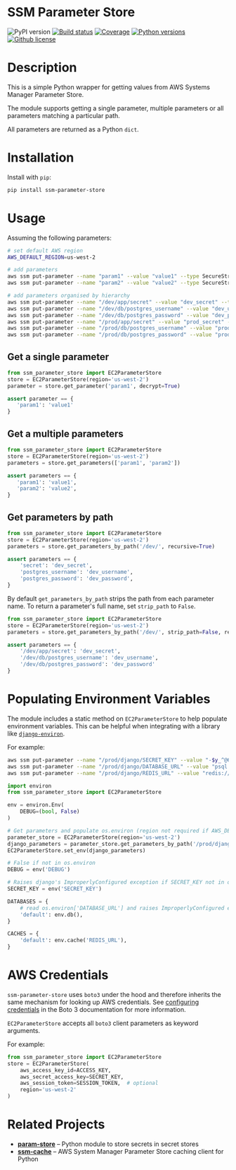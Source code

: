SSM Parameter Store
=============================================================

![PyPI version](https://img.shields.io/pypi/v/ssm-parameter-store.svg)
[![Build status](https://img.shields.io/travis/christippett/ssm-parameter-store.svg)](https://travis-ci.org/christippett/ssm-parameter-store)
[![Coverage](https://img.shields.io/coveralls/github/christippett/ssm-parameter-store.svg)](https://coveralls.io/github/christippett/ssm-parameter-store?branch=master)
[![Python versions](https://img.shields.io/pypi/pyversions/ssm-parameter-store.svg)](https://pypi.python.org/pypi/ssm-parameter-store)
[![Github license](https://img.shields.io/github/license/christippett/ssm-parameter-store.svg)](https://github.com/christippett/ssm-parameter-store)

Description
===========

This is a simple Python wrapper for getting values from AWS Systems Manager
Parameter Store.

The module supports getting a single parameter, multiple parameters or all parameters matching a particular path.

All parameters are returned as a Python `dict`.

Installation
============

Install with `pip`:

``` bash
pip install ssm-parameter-store
```

Usage
=====

Assuming the following parameters:

``` bash
# set default AWS region
AWS_DEFAULT_REGION=us-west-2

# add parameters
aws ssm put-parameter --name "param1" --value "value1" --type SecureString
aws ssm put-parameter --name "param2" --value "value2" --type SecureString

# add parameters organised by hierarchy
aws ssm put-parameter --name "/dev/app/secret" --value "dev_secret" --type SecureString
aws ssm put-parameter --name "/dev/db/postgres_username" --value "dev_username" --type SecureString
aws ssm put-parameter --name "/dev/db/postgres_password" --value "dev_password" --type SecureString
aws ssm put-parameter --name "/prod/app/secret" --value "prod_secret" --type SecureString
aws ssm put-parameter --name "/prod/db/postgres_username" --value "prod_username" --type SecureString
aws ssm put-parameter --name "/prod/db/postgres_password" --value "prod_password" --type SecureString
```

Get a single parameter
----------------------

``` python
from ssm_parameter_store import EC2ParameterStore
store = EC2ParameterStore(region='us-west-2')
parameter = store.get_parameter('param1', decrypt=True)

assert parameter == {
   'param1': 'value1'
}
```

Get a multiple parameters
-------------------------

``` python
from ssm_parameter_store import EC2ParameterStore
store = EC2ParameterStore(region='us-west-2')
parameters = store.get_parameters(['param1', 'param2'])

assert parameters == {
   'param1': 'value1',
   'param2': 'value2',
}
```

Get parameters by path
----------------------

``` python
from ssm_parameter_store import EC2ParameterStore
store = EC2ParameterStore(region='us-west-2')
parameters = store.get_parameters_by_path('/dev/', recursive=True)

assert parameters == {
    'secret': 'dev_secret',
    'postgres_username': 'dev_username',
    'postgres_password': 'dev_password',
}
```

By default `get_parameters_by_path` strips the path from each parameter name. To return a parameter's full name, set `strip_path` to `False`.

``` python
from ssm_parameter_store import EC2ParameterStore
store = EC2ParameterStore(region='us-west-2')
parameters = store.get_parameters_by_path('/dev/', strip_path=False, recursive=True)

assert parameters == {
    '/dev/app/secret': 'dev_secret',
    '/dev/db/postgres_username': 'dev_username',
    '/dev/db/postgres_password': 'dev_password'
}
```

Populating Environment Variables
================================

The module includes a static method on `EC2ParameterStore` to help populate environment variables. This can be helpful when integrating with a library like [`django-environ`](https://github.com/joke2k/django-environ).

For example:

```bash
aws ssm put-parameter --name "/prod/django/SECRET_KEY" --value "-$y_^@69bm69+z!fawbdf=h_10+zjzfwr8_c=$$&j@-%p$%ct^" --type SecureString
aws ssm put-parameter --name "/prod/django/DATABASE_URL" --value "psql://user:pass@db-prod.xyz123.us-west-2.rds.amazonaws.com:5432/db" --type SecureString
aws ssm put-parameter --name "/prod/django/REDIS_URL" --value "redis://redis-prod.edc1ba.0001.usw2.cache.amazonaws.com:6379" --type SecureString
```

```python
import environ
from ssm_parameter_store import EC2ParameterStore

env = environ.Env(
    DEBUG=(bool, False)
)

# Get parameters and populate os.environ (region not required if AWS_DEFAULT_REGION environment variable set)
parameter_store = EC2ParameterStore(region='us-west-2')
django_parameters = parameter_store.get_parameters_by_path('/prod/django/', strip_path=True)
EC2ParameterStore.set_env(django_parameters)

# False if not in os.environ
DEBUG = env('DEBUG')

# Raises django's ImproperlyConfigured exception if SECRET_KEY not in os.environ
SECRET_KEY = env('SECRET_KEY')

DATABASES = {
    # read os.environ['DATABASE_URL'] and raises ImproperlyConfigured exception if not found
    'default': env.db(),
}

CACHES = {
    'default': env.cache('REDIS_URL'),
}
```

AWS Credentials
===========

`ssm-parameter-store` uses `boto3` under the hood and therefore inherits
the same mechanism for looking up AWS credentials. See [configuring
credentials](https://boto3.readthedocs.io/en/latest/guide/configuration.html#configuring-credentials)
in the Boto 3 documentation for more information.



`EC2ParameterStore` accepts all `boto3` client parameters as keyword arguments.

For example:

``` python
from ssm_parameter_store import EC2ParameterStore
store = EC2ParameterStore(
    aws_access_key_id=ACCESS_KEY,
    aws_secret_access_key=SECRET_KEY,
    aws_session_token=SESSION_TOKEN,  # optional
    region='us-west-2'
)
```

Related Projects
================

- **[param-store](https://github.com/LabD/python-param-store)** – 
Python module to store secrets in secret stores
- **[ssm-cache](https://github.com/alexcasalboni/ssm-cache-python)** –
AWS System Manager Parameter Store caching client for Python

